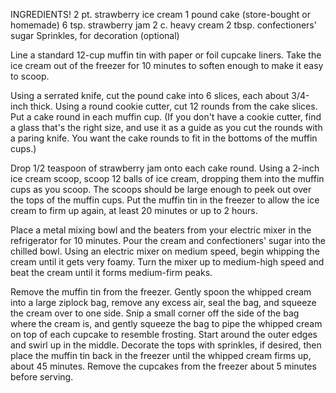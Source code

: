 INGREDIENTS!
2 pt. strawberry ice cream
1 pound cake (store-bought or homemade)
6 tsp. strawberry jam
2 c. heavy cream
2 tbsp. confectioners' sugar
Sprinkles, for decoration (optional)

Line a standard 12-cup muffin tin with paper or foil cupcake liners. Take the ice cream out of the freezer for 10 minutes to soften enough to make it easy to scoop.

Using a serrated knife, cut the pound cake into 6 slices, each about 3/4-inch thick. Using a round cookie cutter, cut 12 rounds from the cake slices. Put a cake round in each muffin cup. (If you don't have a cookie cutter, find a glass that's the right size, and use it as a guide as you cut the rounds with a paring knife. You want the cake rounds to fit in the bottoms of the muffin cups.)

Drop 1/2 teaspoon of strawberry jam onto each cake round. Using a 2-inch ice cream scoop, scoop 12 balls of ice cream, dropping them into the muffin cups as you scoop. The scoops should be large enough to peek out over the tops of the muffin cups. Put the muffin tin in the freezer to allow the ice cream to firm up again, at least 20 minutes or up to 2 hours.

Place a metal mixing bowl and the beaters from your electric mixer in the refrigerator for 10 minutes. Pour the cream and confectioners' sugar into the chilled bowl. Using an electric mixer on medium speed, begin whipping the cream until it gets very foamy. Turn the mixer up to medium-high speed and beat the cream until it forms medium-firm peaks.

Remove the muffin tin from the freezer. Gently spoon the whipped cream into a large ziplock bag, remove any excess air, seal the bag, and squeeze the cream over to one side. Snip a small corner off the side of the bag where the cream is, and gently squeeze the bag to pipe the whipped cream on top of each cupcake to resemble frosting. Start around the outer edges and swirl up in the middle. Decorate the tops with sprinkles, if desired, then place the muffin tin back in the freezer until the whipped cream firms up, about 45 minutes. Remove the cupcakes from the freezer about 5 minutes before serving.